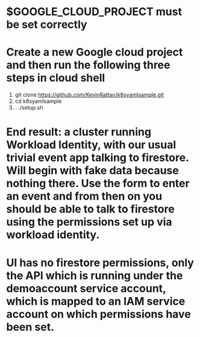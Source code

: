 # $GOOGLE_CLOUD_PROJECT must be set correctly

# Create a new Google cloud project and then run the following three steps in cloud shell

1. git clone https://github.com/KevinRattan/k8syamlsample.git
1. cd k8syamlsample
1.  . ./setup.sh

# End result: a cluster running Workload Identity, with our usual trivial event app talking to firestore. Will begin with fake data because nothing there. Use the form to enter an event and from then on you should be able to talk to firestore using the permissions set up via workload identity.

# UI has no firestore permissions, only the API which is running under the demoaccount service account, which is mapped to an IAM service account on which permissions have been set.